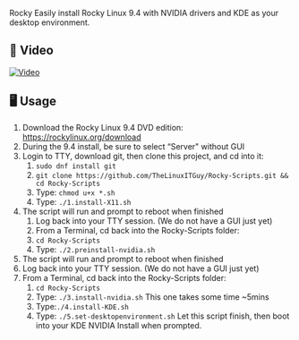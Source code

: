 Rocky
Easily install Rocky Linux 9.4 with NVIDIA drivers and KDE as your desktop environment. 

## 🎥 Video
[![Video](https://img.youtube.com/vi/clZABizrxeM/maxresdefault.jpg)](https://youtu.be/clZABizrxeM)

## 🖥️ Usage 
1. Download the Rocky Linux 9.4 DVD edition: https://rockylinux.org/download
2. During the 9.4 install, be sure to select “Server" without GUI
3. Login to TTY, download git, then clone this project, and cd into it: 
    1. `sudo dnf install git`
    2. `git clone https://github.com/TheLinuxITGuy/Rocky-Scripts.git && cd Rocky-Scripts`
    3. Type: `chmod u+x *.sh`
    4. Type: `./1.install-X11.sh`
4. The script will run and prompt to reboot when finished
    1. Log back into your TTY session. (We do not have a GUI just yet)
    2. From a Terminal, cd back into the Rocky-Scripts folder: 
    3. `cd Rocky-Scripts`
    5. Type: `./2.preinstall-nvidia.sh`
5. The script will run and prompt to reboot when finished
6. Log back into your TTY session. (We do not have a GUI just yet)
7. From a Terminal, cd back into the Rocky-Scripts folder: 
    1. `cd Rocky-Scripts`
    2. Type: `./3.install-nvidia.sh` This one takes some time ~5mins
    3. Type:`./4.install-KDE.sh`
    4. Type: `./5.set-desktopenvironment.sh` Let this script finish, then boot into your KDE NVIDIA Install when prompted.
